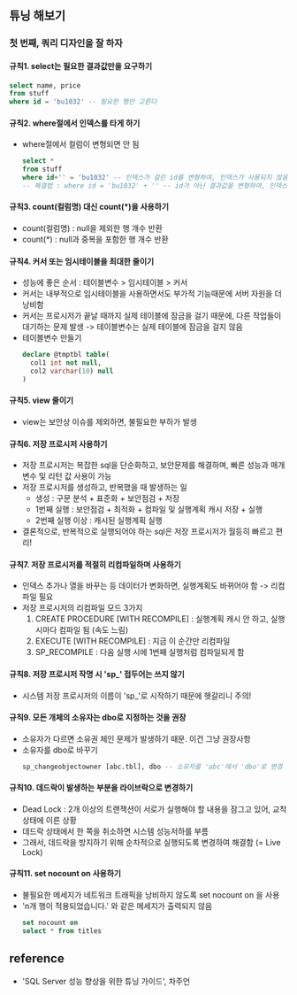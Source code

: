 ## 튜닝 해보기
### 첫 번째, 쿼리 디자인을 잘 하자
#### 규칙1. select는 필요한 결과값만을 요구하기
```sql
select name, price
from stuff
where id = 'bu1032' -- 필요한 행만 고른다
```

#### 규칙2. where절에서 인덱스를 타게 하기
- where절에서 컬럼이 변형되면 안 됨
  ```sql
  select *
  from stuff
  where id+'' = 'bu1032' -- 인덱스가 걸린 id를 변형하여, 인덱스가 사용되지 않음 (clustered index scan)
  -- 해결법 : where id = 'bu1032' + '' -- id가 아닌 결과값을 변형하여, 인덱스가 사용 됨 (clustered index seek)
  ```

#### 규칙3. count(컬럼명) 대신 count(*)을 사용하기
- count(컬럼명) : null을 제외한 행 개수 반환
- count(*) : null과 중복을 포함한 행 개수 반환

#### 규칙4. 커서 또는 임시테이블을 최대한 줄이기
- 성능에 좋은 순서 : 테이블변수 > 임시테이블 > 커서
- 커서는 내부적으로 임시테이블을 사용하면서도 부가적 기능때문에 서버 자원을 더 낭비함
- 커서는 프로시저가 끝날 때까지 실제 테이블에 잠금을 걸기 때문에, 다른 작업들이 대기하는 문제 발생 -> 테이블변수는 실제 테이블에 잠금을 걸지 않음
- 테이블변수 만들기
  ```sql
  declare @tmptbl table(
    col1 int not null,
    col2 varchar(10) null
  )
  ```

#### 규칙5. view 줄이기
- view는 보안상 이슈를 제외하면, 불필요한 부하가 발생

#### 규칙6. 저장 프로시저 사용하기
- 저장 프로시저는 복잡한 sql을 단순화하고, 보안문제를 해결하며, 빠른 성능과 매개변수 및 리턴 값 사용이 가능
- 저장 프로시저를 생성하고, 반복했을 때 발생하는 일
  - 생성 : 구문 분석 + 표준화 + 보안점검 + 저장
  - 1번째 실행 : 보안점검 + 최적화 + 컴파일 및 실행계획 캐시 저장 + 실행
  - 2번째 실행 이상 : 캐시된 실행계획 실행
- 결론적으로, 반복적으로 실행되어야 하는 sql은 저장 프로시저가 월등히 빠르고 편리!

#### 규칙7. 저장 프로시저를 적절히 리컴파일하며 사용하기
- 인덱스 추가나 열을 바꾸는 등 데이터가 변화하면, 실행계획도 바뀌어야 함 -> 리컴파일 필요
- 저장 프로시저의 리컴파일 모드 3가지
  1. CREATE PROCEDURE [WITH RECOMPILE] : 실행계획 캐시 안 하고, 실행 시마다 컴파일 됨 (속도 느림)
  2. EXECUTE [WITH RECOMPILE] : 지금 이 순간만 리컴파일
  3. SP_RECOMPILE : 다음 실행 시에 1번째 실행처럼 컴파일되게 함

#### 규칙8. 저장 프로시저 작명 시 'sp_' 접두어는 쓰지 않기
- 시스템 저장 프로시저의 이름이 'sp_'로 시작하기 때문에 헷갈리니 주의!

#### 규칙9. 모든 개체의 소유자는 dbo로 지정하는 것을 권장
- 소유자가 다르면 소유권 체인 문제가 발생하기 때문. 이건 그냥 권장사항
- 소유자를 dbo로 바꾸기
  ```sql
  sp_changeobjectowner [abc.tbl], dbo -- 소유자를 'abc'에서 'dbo'로 변경
  ```

#### 규칙10. 데드락이 발생하는 부분을 라이브락으로 변경하기
- Dead Lock : 2개 이상의 트랜잭션이 서로가 실행해야 할 내용을 잠그고 있어, 교착상태에 이른 상황
- 데드락 상태에서 한 쪽을 취소하면 시스템 성능저하를 부름
- 그래서, 데드락을 방지하기 위해 순차적으로 실행되도록 변경하여 해결함 (= Live Lock)

#### 규칙11. set nocount on 사용하기
- 불필요한 메세지가 네트워크 트래픽을 낭비하지 않도록 set nocount on 을 사용
- 'n개 행이 적용되었습니다.' 와 같은 메세지가 출력되지 않음
  ```sql
  set nocount on
  select * from titles
  ```
  
## reference
- 'SQL Server 성능 향상을 위한 튜닝 가이드', 차주언
